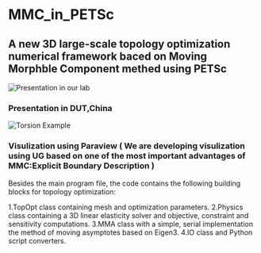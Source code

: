 # MMC_in_PETSc
## A new 3D large-scale topology optimization numerical framework baced on Moving Morphble Component methed using PETSc

![Presentation in our lab](https://github.com/dlutleixin/MMC_in_PETSc/blob/master/presentation.png)
### Presentation in DUT,China

![Torsion Example](https://github.com/dlutleixin/MMC_in_PETSc/blob/master/torsion_exaple.png)
### Visulization using Paraview ( We are developing visulization using UG based on one of the most important advantages of MMC:Explicit Boundary Description )

Besides the main program file, the code contains the following building  blocks for topology optimization:

  1.TopOpt class containing mesh and optimization parameters.
  2.Physics class containing a 3D linear elasticity solver and objective, constraint and sensitivity computations.
  3.MMA class with a simple, serial implementation the method of moving asymptotes based on Eigen3.
  4.IO class and Python script converters. 
